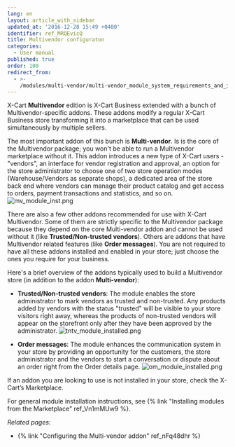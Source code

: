 ```yaml
---
lang: en
layout: article_with_sidebar
updated_at: '2016-12-28 15:49 +0400'
identifier: ref_MRQEvicQ
title: Multivendor configuraton
categories:
  - User manual
published: true
order: 100
redirect_from:
  - >-
    /modules/multi-vendor/multi-vendor_module_system_requirements_and_installation.html
---
```

X-Cart **Multivendor** edition is X-Cart Business extended with a bunch of Multivendor-specific addons. These addons modify a regular X-Cart Business store transforming it into a marketplace that can be used simultaneously by multiple sellers. 

The most important addon of this bunch is **Multi-vendor**. Is is the core of the Multivendor package; you won't be able to run a Multivendor marketplace without it. This addon introduces a new type of X-Cart users - "vendors", an interface for vendor registration and approval, an option for the store administrator to choose one of two store operation modes (Warehouse/Vendors as separate shops), a dedicated area of the store back end where vendors can manage their product catalog and get access to orders, payment transactions and statistics, and so on.
  ![mv_module_inst.png]({{site.baseurl}}/attachments/ref_MRQEvicQ/mv_module_inst.png)

There are also a few other addons recommended for use with X-Cart Multivendor. Some of them are strictly specific to the Multivendor package because they depend on the core Multi-vendor addon and cannot be used without it (like **Trusted/Non-trusted vendors**). Others are addons that have Multivendor related features (like **Order messages**). You are not required to have all these addons installed and enabled in your store; just choose the ones you require for your business. 

Here's a brief overview of the addons typically used to build a Multivendor store (in addition to the addon **Multi-vendor**):

   * **Trusted/Non-trusted vendors**: The module enables the store administrator to mark vendors as trusted and non-trusted. Any products added by vendors with the status "trusted" will be visible to your store visitors right away, whereas the products of non-trusted vendors will appear on the storefront only after they have been approved by the administrator.
     ![tntv_module_installed.png]({{site.baseurl}}/attachments/ref_MRQEvicQ/tntv_module_installed.png)
   
   * **Order messages**: The module enhances the communication system in your store by providing an opportunity for the customers, the store administrator and the vendors to start a conversation or dispute about an order right from the Order details page. 
     ![om_module_installed.png]({{site.baseurl}}/attachments/ref_MRQEvicQ/om_module_installed.png)

If an addon you are looking to use is not installed in your store, check the X-Cart’s Marketplace.

For general module installation instructions, see {% link "Installing modules from the Marketplace" ref_Vn1mMUw9 %}.


_Related pages:_

*   {% link "Configuring the Multi-vendor addon" ref_nFq48dhr %}
